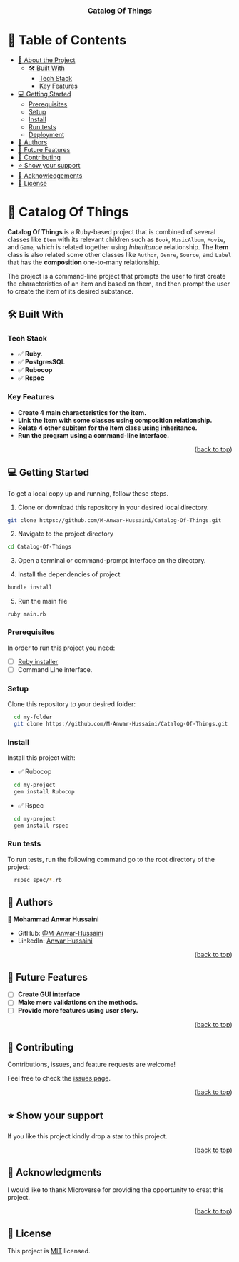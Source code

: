 <a name="readme-top"></a>

<div align="center">
  
  <h3><b>Catalog Of Things</b></h3>

</div>

<!-- TABLE OF CONTENTS -->

# 📗 Table of Contents

- [📖 About the Project](#about-project)
  - [🛠 Built With](#built-with)
    - [Tech Stack](#tech-stack)
    - [Key Features](#key-features)
- [💻 Getting Started](#getting-started)
  - [Prerequisites](#prerequisites)
  - [Setup](#setup)
  - [Install](#install)
  - [Run tests](#run-tests)
  - [Deployment](#deployment)
- [👥 Authors](#authors)
- [🔭 Future Features](#future-features)
- [🤝 Contributing](#contributing)
- [⭐️ Show your support](#support)
- [🙏 Acknowledgements](#acknowledgements)
- [📝 License](#license)

<!-- PROJECT DESCRIPTION -->

# 📖 Catalog Of Things <a name="about-project"></a>

**Catalog Of Things** is a Ruby-based project that is combined of several classes like `Item` with its relevant children such as `Book`, `MusicAlbum`, `Movie`, and `Game`, which is related together using _Inheritance_ relationship. The **Item** class is also related some other classes like `Author`, `Genre`, `Source`, and `Label` that has the **composition** one-to-many relationship.

The project is a command-line project that prompts the user to first create the characteristics of an item and based on them, and then prompt the user to create the item of its desired substance.

## 🛠 Built With <a name="built-with"></a>

### Tech Stack <a name="tech-stack"></a>

- ✅ **Ruby**.
- ✅ **PostgresSQL**
- ✅ **Rubocop**
- ✅ **Rspec**

<!-- Features -->

### Key Features <a name="key-features"></a>

- **Create 4 main characteristics for the item.**
- **Link the Item with some classes using composition relationship.**
- **Relate 4 other subitem for the Item class using inheritance.**
- **Run the program using a command-line interface.**

<p align="right">(<a href="#readme-top">back to top</a>)</p>

<!-- GETTING STARTED -->

## 💻 Getting Started <a name="getting-started"></a>

To get a local copy up and running, follow these steps.

1. Clone or download this repository in your desired local directory.

```sh
git clone https://github.com/M-Anwar-Hussaini/Catalog-Of-Things.git
```

2. Navigate to the project directory

```sh
cd Catalog-Of-Things
```

3. Open a terminal or command-prompt interface on the directory.

4. Install the dependencies of project

```sh
bundle install
```

5. Run the main file

```
ruby main.rb
```

### Prerequisites

In order to run this project you need:

- [ ] [Ruby installer](https://www.ruby-lang.org/en/downloads/)
- [ ] Command Line interface.

### Setup

Clone this repository to your desired folder:

```sh
  cd my-folder
  git clone https://github.com/M-Anwar-Hussaini/Catalog-Of-Things.git
```

### Install

Install this project with:

- ✅ Rubocop

```sh
  cd my-project
  gem install Rubocop
```

- ✅ Rspec

```sh
  cd my-project
  gem install rspec
```

### Run tests

To run tests, run the following command go to the root directory of the project:

```sh
  rspec spec/*.rb
```

<!-- AUTHORS -->

## 👥 Authors <a name="authors"></a>

👤 **Mohammad Anwar Hussaini**

- GitHub: [@M-Anwar-Hussaini](https://github.com/M-Anwar-Hussaini/)
- LinkedIn: [Anwar Hussaini](https://www.linkedin.com/in/anwar-hussaini/)



<p align="right">(<a href="#readme-top">back to top</a>)</p>

<!-- FUTURE FEATURES -->

## 🔭 Future Features <a name="future-features"></a>

- [ ] **Create GUI interface**
- [ ] **Make more validations on the methods.**
- [ ] **Provide more features using user story.**

<p align="right">(<a href="#readme-top">back to top</a>)</p>

<!-- CONTRIBUTING -->

## 🤝 Contributing <a name="contributing"></a>

Contributions, issues, and feature requests are welcome!

Feel free to check the [issues page](https://github.com/M-Anwar-Hussaini/Catalog-Of-Things/issues).

<p align="right">(<a href="#readme-top">back to top</a>)</p>

<!-- SUPPORT -->

## ⭐️ Show your support <a name="support"></a>

If you like this project kindly drop a star to this project.

<p align="right">(<a href="#readme-top">back to top</a>)</p>

<!-- ACKNOWLEDGEMENTS -->

## 🙏 Acknowledgments <a name="acknowledgements"></a>

I would like to thank Microverse for providing the opportunity to creat this project.

<p align="right">(<a href="#readme-top">back to top</a>)</p>

<!-- LICENSE -->

## 📝 License <a name="license"></a>

This project is [MIT](./MIT.md) licensed.

